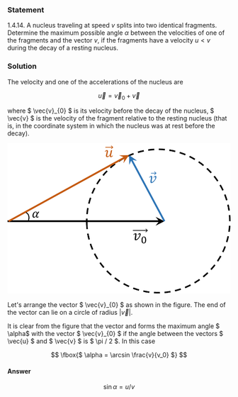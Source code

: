 ###  Statement

$1.4.14.$ A nucleus traveling at speed $v$ splits into two identical fragments. Determine the maximum possible angle $\alpha$ between the velocities of one of the fragments and the vector $v$, if the fragments have a velocity $u < v$ during the decay of a resting nucleus.

### Solution

The velocity and one of the accelerations of the nucleus are

$$
\vec{u} = \vec{v}_{0} + \vec{v}
$$

where $ \vec{v}_{0} $ is its velocity before the decay of the nucleus, $ \vec{v} $ is the velocity of the fragment relative to the resting nucleus (that is, in the coordinate system in which the nucleus was at rest before the decay).

![ Vector image |884x594, 34%](../../img/1.4.14/draw.png)

Let's arrange the vector $ \vec{v}_{0} $ as shown in the figure. The end of the vector can lie on a circle of radius $| \vec{v} |$.

It is clear from the figure that the vector and forms the maximum angle $ \alpha$ with the vector $ \vec{v}_{0} $ if the angle between the vectors $ \vec{u} $ and $ \vec{v} $ is $ \pi / 2 $. In this case

$$
\fbox{$ \alpha = \arcsin \frac{v}{v_0} $}
$$

#### Answer

$$
\sin\alpha = u/v
$$